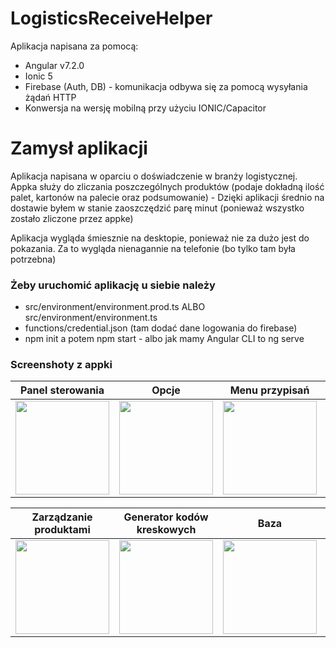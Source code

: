 # LogisticsReceiveHelper

Aplikacja napisana za pomocą: 
- Angular v7.2.0
- Ionic 5
- Firebase (Auth, DB) - komunikacja odbywa się za pomocą wysyłania żądań HTTP
- Konwersja na wersję mobilną przy użyciu IONIC/Capacitor

# Zamysł aplikacji

Aplikacja napisana w oparciu o doświadczenie w branży logistycznej. Appka służy do zliczania poszczególnych produktów (podaje dokładną ilość palet, kartonów na palecie oraz podsumowanie) - Dzięki aplikacji średnio na dostawie byłem w stanie zaoszczędzić parę minut (ponieważ wszystko zostało zliczone przez appke)

Aplikacja wygląda śmiesznie na desktopie, ponieważ nie za dużo jest do pokazania. Za to wygląda nienagannie na telefonie (bo tylko tam była potrzebna)

### Żeby uruchomić aplikację u siebie należy

* src/environment/environment.prod.ts ALBO src/environment/environment.ts 
* functions/credential.json (tam dodać dane logowania do firebase)
* npm init a potem npm start - albo jak mamy Angular CLI to ng serve

### Screenshoty z appki

Panel sterowania        |  Opcje            | Menu przypisań         | Panel boczny
:-------------------------:|:-------------------------:|:-------------------------:|:-------------------------:
<img src="https://user-images.githubusercontent.com/59890819/72463235-10573800-37d3-11ea-96de-b3e47fd12915.PNG" width="150" alt=""> | <img src="https://user-images.githubusercontent.com/59890819/72463265-1f3dea80-37d3-11ea-867a-c229795e7b62.PNG" width="150" alt=""> |<img src="https://user-images.githubusercontent.com/59890819/72463281-295fe900-37d3-11ea-8019-a1ddb5bc440d.PNG" width="150" alt=""> | <img src="https://user-images.githubusercontent.com/59890819/72463296-3381e780-37d3-11ea-8008-1cef278dedeb.PNG" width="150" alt="">

Zarządzanie produktami            | Generator kodów kreskowych        | Baza | Auth
:-------------------------:|:-------------------------:|:-------------------------:|:-------------------------:
<img src="https://user-images.githubusercontent.com/59890819/72463313-3d0b4f80-37d3-11ea-9b4e-c3506e964317.PNG" width="150" alt=""> |<img src="https://user-images.githubusercontent.com/59890819/72463331-472d4e00-37d3-11ea-8302-4ee0f424d835.PNG" width="150" alt=""> | <img src="https://user-images.githubusercontent.com/59890819/72464717-1b5f9780-37d6-11ea-8fca-d9c2d28ef339.PNG" width="150" alt=""> | <img src="https://user-images.githubusercontent.com/59890819/72464830-5235ad80-37d6-11ea-967d-24eecb10df0c.PNG" width="150" alt="">
